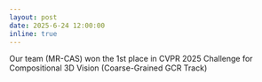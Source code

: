 ```yaml
---
layout: post
date: 2025-6-24 12:00:00
inline: true
---
```


Our team (MR-CAS) won the 1st place in CVPR 2025 Challenge for Compositional 3D Vision (Coarse-Grained GCR Track)